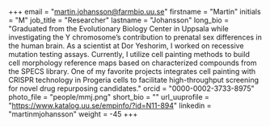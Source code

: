+++
email = "martin.johansson@farmbio.uu.se"
firstname = "Martin"
initials = "M"
job_title = "Researcher"
lastname = "Johansson"
long_bio = "Graduated from the Evolutionary Biology Center in Uppsala while investigating the Y chromosome’s contribution to prenatal sex differences in the human brain. As a scientist at Dor Yeshorim, I worked on recessive mutation testing assays. Currently, I utilize cell painting methods to build cell morphology reference maps based on characterized compounds from the SPECS library. One of my favorite projects integrates cell painting with CRISPR technology in Progeria cells to facilitate high-throughput screening for novel drug repurposing candidates."
orcid = "0000-0002-3733-8975"
photo_file = "people/mmj.png"
short_bio = ""
url_uuprofile = "https://www.katalog.uu.se/empinfo/?id=N11-894"
linkedin = "martinmjohansson"
weight = -45
+++

